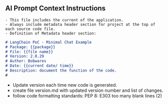 ## AI Prompt Context Instructions
    - This file includes the current of the application.
    - Always include metadata header section for project at the top of each source code file.
    - Definition of Metadata header section:

```markdown
# LangChain PoC - Minimal Chat Example
# Package: {{package}}
# File: {{file name}}
# Version: 2.0.29
# Author: Bobwares
# Date: {{current date/ time}}
# Description: document the function of the code.
#

```

- Update version each time new code is generated.   
- create file version.md with updated version number and list of changes.
- follow code formatting standards:   PEP 8: E303 too many blank lines (2)
